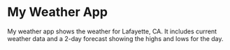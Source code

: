 # My Weather App

My weather app shows the weather for Lafayette, CA. It includes current weather data and a 2-day forecast showing the highs and lows for the day.